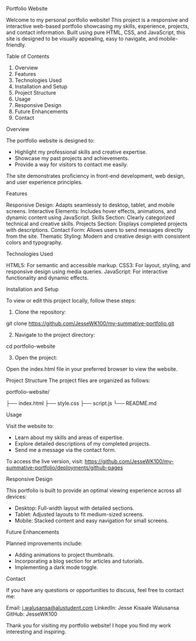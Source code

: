 Portfolio Website

Welcome to my personal portfolio website! This project is a responsive and interactive web-based portfolio showcasing my skills, experience, projects, and contact information. Built using pure HTML, CSS, and JavaScript, this site is designed to be visually appealing, easy to navigate, and mobile-friendly.

Table of Contents
1. Overview
2. Features
3. Technologies Used
4. Installation and Setup
5. Project Structure
6. Usage
7. Responsive Design
8. Future Enhancements
9. Contact

Overview

The portfolio website is designed to:

- Highlight my professional skills and creative expertise.
- Showcase my past projects and achievements.
- Provide a way for visitors to contact me easily.

The site demonstrates proficiency in front-end development, web design, and user experience principles.

Features

Responsive Design: Adapts seamlessly to desktop, tablet, and mobile screens.
Interactive Elements: Includes hover effects, animations, and dynamic content using JavaScript.
Skills Section: Clearly categorized technical and creative skills.
Projects Section: Displays completed projects with descriptions.
Contact Form: Allows users to send messages directly from the site.
Thematic Styling: Modern and creative design with consistent colors and typography.

Technologies Used

HTML5: For semantic and accessible markup.
CSS3: For layout, styling, and responsive design using media queries.
JavaScript: For interactive functionality and dynamic effects.

Installation and Setup

To view or edit this project locally, follow these steps:

1. Clone the repository:

git clone https://github.com/JesseWK100/my-summative-portfolio.git

2. Navigate to the project directory:

cd portfolio-website

3. Open the project:

Open the index.html file in your preferred browser to view the website.

Project Structure
The project files are organized as follows:

portfolio-website/

├── index.html
├── style.css
├── script.js
└── README.md

Usage

Visit the website to:

- Learn about my skills and areas of expertise.
- Explore detailed descriptions of my completed projects.
- Send me a message via the contact form.

To access the live version, visit: https://github.com/JesseWK100/my-summative-portfolio/deployments/github-pages

Responsive Design

This portfolio is built to provide an optimal viewing experience across all devices:

- Desktop: Full-width layout with detailed sections.
- Tablet: Adjusted layouts to fit medium-sized screens.
- Mobile: Stacked content and easy navigation for small screens.

Future Enhancements

Planned improvements include:

- Adding animations to project thumbnails.
- Incorporating a blog section for articles and tutorials.
- Implementing a dark mode toggle.

Contact

If you have any questions or opportunities to discuss, feel free to contact me:

Email: j.walusansa@alustudent.com
LinkedIn: Jesse Kisaale Walusansa
GitHub: JesseWK100

Thank you for visiting my portfolio website! I hope you find my work interesting and inspiring.


